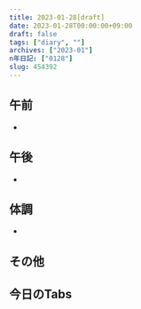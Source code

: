 ```yaml
---
title: 2023-01-28[draft]
date: 2023-01-28T00:00:00+09:00
draft: false
tags: ["diary", ""]
archives: ["2023-01"]
n年日記: ["0128"]
slug: 454392
---
```

## 午前
- 
## 午後
- 
## 体調
- 
## その他
## 今日のTabs